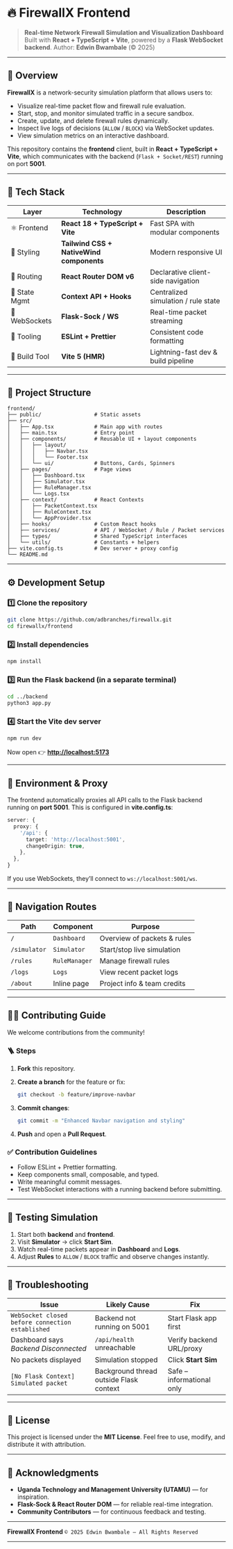 # 🔥 FirewallX Frontend

> **Real-time Network Firewall Simulation and Visualization Dashboard**
> Built with **React + TypeScript + Vite**, powered by a **Flask WebSocket backend**.
> Author: **Edwin Bwambale** (© 2025)

---

## 🚀 Overview

**FirewallX** is a network-security simulation platform that allows users to:

* Visualize real-time packet flow and firewall rule evaluation.
* Start, stop, and monitor simulated traffic in a secure sandbox.
* Create, update, and delete firewall rules dynamically.
* Inspect live logs of decisions (`ALLOW` / `BLOCK`) via WebSocket updates.
* View simulation metrics on an interactive dashboard.

This repository contains the **frontend** client, built in **React + TypeScript + Vite**, which communicates with the backend (`Flask + Socket/REST`) running on port **5001**.

---

## 🧱 Tech Stack

| Layer         | Technology                               | Description                         |
| ------------- | ---------------------------------------- | ----------------------------------- |
| ⚛️ Frontend   | **React 18 + TypeScript + Vite**         | Fast SPA with modular components    |
| 🎨 Styling    | **Tailwind CSS + NativeWind components** | Modern responsive UI                |
| 🔁 Routing    | **React Router DOM v6**                  | Declarative client-side navigation  |
| 🧠 State Mgmt | **Context API + Hooks**                  | Centralized simulation / rule state |
| 🔌 WebSockets | **Flask-Sock / WS**                      | Real-time packet streaming          |
| 🧰 Tooling    | **ESLint + Prettier**                    | Consistent code formatting          |
| 🧪 Build Tool | **Vite 5 (HMR)**                         | Lightning-fast dev & build pipeline |

---

## 📂 Project Structure

```
frontend/
├── public/                 # Static assets
├── src/
│   ├── App.tsx             # Main app with routes
│   ├── main.tsx            # Entry point
│   ├── components/         # Reusable UI + layout components
│   │   ├── layout/
│   │   │   ├── Navbar.tsx
│   │   │   └── Footer.tsx
│   │   └── ui/             # Buttons, Cards, Spinners
│   ├── pages/              # Page views
│   │   ├── Dashboard.tsx
│   │   ├── Simulator.tsx
│   │   ├── RuleManager.tsx
│   │   └── Logs.tsx
│   ├── context/            # React Contexts
│   │   ├── PacketContext.tsx
│   │   ├── RuleContext.tsx
│   │   └── AppProvider.tsx
│   ├── hooks/              # Custom React hooks
│   ├── services/           # API / WebSocket / Rule / Packet services
│   ├── types/              # Shared TypeScript interfaces
│   └── utils/              # Constants + helpers
├── vite.config.ts          # Dev server + proxy config
└── README.md
```

---

## ⚙️ Development Setup

### 1️⃣ Clone the repository

```bash
git clone https://github.com/adbranches/firewallx.git
cd firewallx/frontend
```

### 2️⃣ Install dependencies

```bash
npm install
```

### 3️⃣ Run the Flask backend (in a separate terminal)

```bash
cd ../backend
python3 app.py
```

### 4️⃣ Start the Vite dev server

```bash
npm run dev
```

Now open 👉 **[http://localhost:5173](http://localhost:5173)**

---

## 🔗 Environment & Proxy

The frontend automatically proxies all API calls to the Flask backend running on **port 5001**.
This is configured in **vite.config.ts**:

```ts
server: {
  proxy: {
    '/api': {
      target: 'http://localhost:5001',
      changeOrigin: true,
    },
  },
}
```

If you use WebSockets, they’ll connect to `ws://localhost:5001/ws`.

---

## 🧭 Navigation Routes

| Path         | Component     | Purpose                     |
| ------------ | ------------- | --------------------------- |
| `/`          | `Dashboard`   | Overview of packets & rules |
| `/simulator` | `Simulator`   | Start/stop live simulation  |
| `/rules`     | `RuleManager` | Manage firewall rules       |
| `/logs`      | `Logs`        | View recent packet logs     |
| `/about`     | Inline page   | Project info & team credits |

---

## 🧑‍💻 Contributing Guide

We welcome contributions from the community!

### 🪜 Steps

1. **Fork** this repository.
2. **Create a branch** for the feature or fix:

   ```bash
   git checkout -b feature/improve-navbar
   ```
3. **Commit changes**:

   ```bash
   git commit -m "Enhanced Navbar navigation and styling"
   ```
4. **Push** and open a **Pull Request**.

### ✅ Contribution Guidelines

* Follow ESLint + Prettier formatting.
* Keep components small, composable, and typed.
* Write meaningful commit messages.
* Test WebSocket interactions with a running backend before submitting.

---

## 🧪 Testing Simulation

1. Start both **backend** and **frontend**.
2. Visit **Simulator** → click **Start Sim**.
3. Watch real-time packets appear in **Dashboard** and **Logs**.
4. Adjust **Rules** to `ALLOW` / `BLOCK` traffic and observe changes instantly.

---

## 🧠 Troubleshooting

| Issue                                            | Likely Cause                            | Fix                       |
| ------------------------------------------------ | --------------------------------------- | ------------------------- |
| `WebSocket closed before connection established` | Backend not running on 5001             | Start Flask app first     |
| Dashboard says *Backend Disconnected*            | `/api/health` unreachable               | Verify backend URL/proxy  |
| No packets displayed                             | Simulation stopped                      | Click **Start Sim**       |
| `[No Flask Context] Simulated packet`            | Background thread outside Flask context | Safe – informational only |

---

## 🧾 License

This project is licensed under the **MIT License**.
Feel free to use, modify, and distribute it with attribution.

---

## 🌟 Acknowledgments

* **Uganda Technology and Management University (UTAMU)** — for inspiration.
* **Flask-Sock & React Router DOM** — for reliable real-time integration.
* **Community Contributors** — for continuous feedback and testing.

---

**FirewallX Frontend**
`© 2025 Edwin Bwambale – All Rights Reserved`

---
